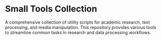# Small Tools Collection

A comprehensive collection of utility scripts for academic research, text processing, and media manipulation. This repository provides various tools to streamline common tasks in research and data processing workflows.
